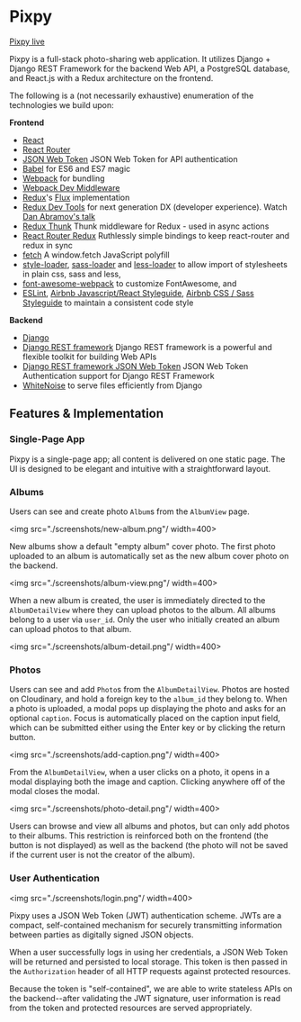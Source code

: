 # Pixpy

[Pixpy live][live]

[live]: http://www.pixpy.tech/

Pixpy is a full-stack photo-sharing web application. It utilizes Django + Django REST Framework for the backend Web API, a PostgreSQL database, and React.js with a Redux architecture on the frontend.

The following is a (not necessarily exhaustive) enumeration of the technologies we build upon:

**Frontend**

* [React](https://github.com/facebook/react)
* [React Router](https://github.com/rackt/react-router)
* [JSON Web Token](https://www.npmjs.com/package/jsonwebtoken) JSON Web Token for API authentication
* [Babel](http://babeljs.io) for ES6 and ES7 magic
* [Webpack](http://webpack.github.io) for bundling
* [Webpack Dev Middleware](http://webpack.github.io/docs/webpack-dev-middleware.html)
* [Redux](https://github.com/rackt/redux)'s [Flux](https://facebook.github.io/react/blog/2014/05/06/flux.html) implementation
* [Redux Dev Tools](https://github.com/rackt/redux-devtools) for next generation DX (developer experience). Watch [Dan Abramov's talk](https://www.youtube.com/watch?v=xsSnOQynTHs)
* [Redux Thunk](https://github.com/gaearon/redux-thunk) Thunk middleware for Redux - used in async actions
* [React Router Redux](https://github.com/rackt/react-router-redux) Ruthlessly simple bindings to keep react-router and redux in sync
* [fetch](https://github.com/github/fetch) A window.fetch JavaScript polyfill
* [style-loader](https://github.com/webpack/style-loader), [sass-loader](https://github.com/jtangelder/sass-loader) and [less-loader](https://github.com/webpack/less-loader) to allow import of stylesheets in plain css, sass and less,
* [font-awesome-webpack](https://github.com/gowravshekar/font-awesome-webpack) to customize FontAwesome, and
* [ESLint](http://eslint.org), [Airbnb Javascript/React Styleguide](https://github.com/airbnb/javascript), [Airbnb CSS / Sass Styleguide](https://github.com/airbnb/css) to maintain a consistent code style

**Backend**

* [Django](https://www.djangoproject.com/)
* [Django REST framework](http://www.django-rest-framework.org/) Django REST framework is a powerful and flexible toolkit for building Web APIs
* [Django REST framework JSON Web Token](http://getblimp.github.io/django-rest-framework-jwt/) JSON Web Token Authentication support for Django REST Framework
* [WhiteNoise](http://whitenoise.evans.io/en/latest/django.html) to serve files efficiently from Django

## Features & Implementation

### Single-Page App

Pixpy is a single-page app; all content is delivered on one static page. The UI is designed to be elegant and intuitive with a straightforward layout.

### Albums

Users can see and create photo `Album`s from the `AlbumView` page.

<img src="./screenshots/new-album.png"/ width=400>

New albums show a default "empty album" cover photo. The first photo uploaded to an album is automatically set as the new album cover photo on the backend.

<img src="./screenshots/album-view.png"/ width=400>

When a new album is created, the user is immediately directed to the `AlbumDetailView` where they can upload photos to the album. All albums belong to a user via `user_id`. Only the user who initially created an album can upload photos to that album.

<img src="./screenshots/album-detail.png"/ width=400>

### Photos

Users can see and add `Photo`s from the `AlbumDetailView`. Photos are hosted on Cloudinary, and hold a foreign key to the `album_id` they belong to. When a photo is uploaded, a modal pops up displaying the photo and asks for an optional `caption`. Focus is automatically placed on the caption input field, which can be submitted either using the Enter key or by clicking the return button.

<img src="./screenshots/add-caption.png"/ width=400>

From the `AlbumDetailView`, when a user clicks on a photo, it opens in a modal displaying both the image and caption. Clicking anywhere off of the modal closes the modal.

<img src="./screenshots/photo-detail.png"/ width=400>

Users can browse and view all albums and photos, but can only add photos to their albums. This restriction is reinforced both on the frontend (the button is not displayed) as well as the backend (the photo will not be saved if the current user is not the creator of the album).

### User Authentication

<img src="./screenshots/login.png"/ width=400>

Pixpy uses a JSON Web Token (JWT) authentication scheme.  JWTs are a compact, self-contained mechanism for securely transmitting information between parties as digitally signed JSON objects.

When a user successfully logs in using her credentials, a JSON Web Token will be returned and persisted to local storage.  This token is then passed in the `Authorization` header of all HTTP requests against protected resources.  

Because the token is "self-contained", we are able to write stateless APIs on the backend--after validating the JWT signature, user information is read from the token and protected resources are served appropriately.
